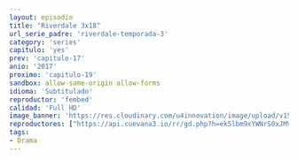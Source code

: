 ```yaml
---
layout: episodio
title: "Riverdale 3x18"
url_serie_padre: 'riverdale-temporada-3'
category: 'series'
capitulo: 'yes'
prev: 'capitulo-17'
anio: '2017'
proximo: 'capitulo-19'
sandbox: allow-same-origin allow-forms
idioma: 'Subtitulado'
reproductor: 'fembed'
calidad: 'Full HD'
image_banner: 'https://res.cloudinary.com/u4innovation/image/upload/v1565152608/maxresdefault-min_vy9nnj.jpg'
reproductores: ["https://api.cuevana3.io/rr/gd.php?h=ek5lbm9xYWNrS0xJMVp5b21KREk0dFBLbjVkaHhkRGdrOG1jbnBpUnhhS1ZwSU5xZE5mVDI2dkhpWmlhdHRhL2ticW9hSTNIMHV6Tm1uaVRkTnFsd01PU3FadVkyUT09"]
tags:
- Drama
---
```











